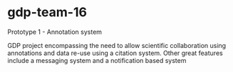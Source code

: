 # gdp-team-16

Prototype 1 - Annotation system

GDP project encompassing the need to allow scientific collaboration using annotations and data re-use using a citation system. 
Other great features include a messaging system and a notification based system

